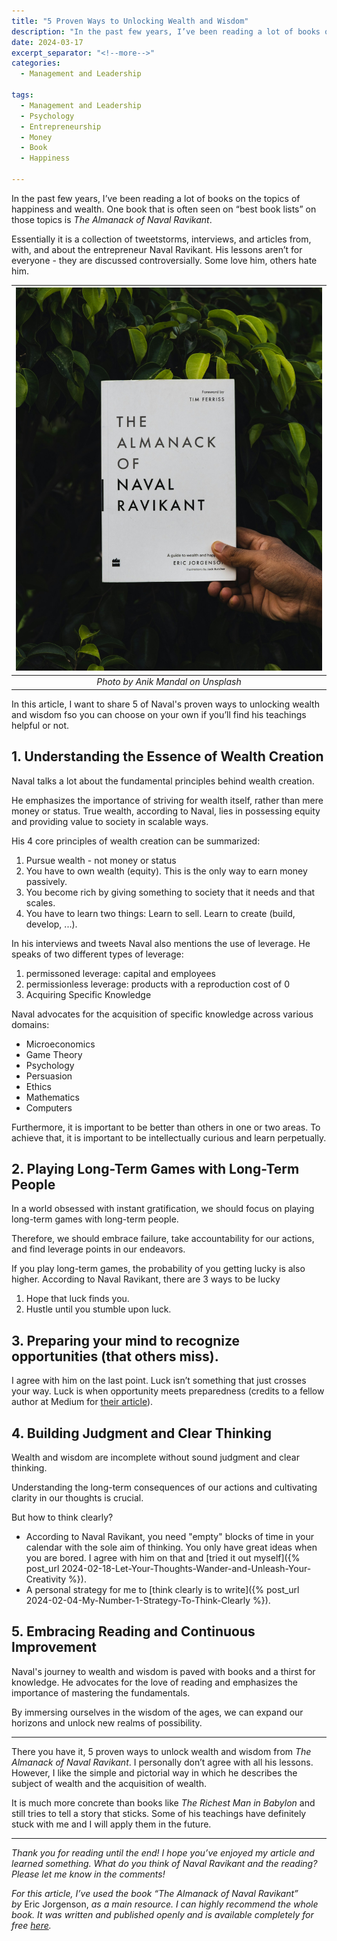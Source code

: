```yaml
---
title: "5 Proven Ways to Unlocking Wealth and Wisdom"
description: "In the past few years, I’ve been reading a lot of books on the topics of happiness and wealth. One book that is often seen on best book lists on those topics is The Almanack of Naval Ravikant. Essentially it is a collection of tweetstorms, interviews, and articles from, with, and about the entrepreneur Naval Ravikant. His lessons aren’t for everyone - they are discussed controversially. Some love him, others hate him. In this article, I want to share 5 of Naval's proven ways to unlocking wealth and wisdom fso you can choose on your own if you’ll find his teachings helpful or not."
date: 2024-03-17
excerpt_separator: "<!--more-->"
categories:
  - Management and Leadership

tags:
  - Management and Leadership
  - Psychology
  - Entrepreneurship
  - Money
  - Book
  - Happiness

---
```


In the past few years, I’ve been reading a lot of books on the topics of happiness and wealth. One book that is often seen on “best book lists” on those topics is *The Almanack of Naval Ravikant*.

Essentially it is a collection of tweetstorms, interviews, and articles from, with, and about the entrepreneur Naval Ravikant. His lessons aren’t for everyone - they are discussed controversially. Some love him, others hate him.

| ![image](/assets/images/anik-mandal-almanack_naval_ravikant-unsplash.jpg) |
|:--:|
| *Photo by Anik Mandal on Unsplash* |

In this article, I want to share 5 of Naval's proven ways to unlocking wealth and wisdom fso you can choose on your own if you’ll find his teachings helpful or not.

## 1. Understanding the Essence of Wealth Creation

Naval talks a lot about the fundamental principles behind wealth creation.

He emphasizes the importance of striving for wealth itself, rather than mere money or status. True wealth, according to Naval, lies in possessing equity and providing value to society in scalable ways.

His 4 core principles of wealth creation can be summarized:

1. Pursue wealth - not money or status
2. You have to own wealth (equity). This is the only way to earn money passively.
3. You become rich by giving something to society that it needs and that scales.
4. You have to learn two things: Learn to sell. Learn to create (build, develop, ...).

In his interviews and tweets Naval also mentions the use of leverage. He speaks of two different types of leverage:

1. permissoned leverage: capital and employees
2. permissionless leverage: products with a reproduction cost of 0
3. Acquiring Specific Knowledge

Naval advocates for the acquisition of specific knowledge across various domains:

- Microeconomics
- Game Theory
- Psychology
- Persuasion
- Ethics
- Mathematics
- Computers

Furthermore, it is important to be better than others in one or two areas. To achieve that, it is important to be intellectually curious and learn perpetually.

## 2. Playing Long-Term Games with Long-Term People

In a world obsessed with instant gratification, we should focus on playing long-term games with long-term people.

Therefore, we should embrace failure, take accountability for our actions, and find leverage points in our endeavors.

If you play long-term games, the probability of you getting lucky is also higher. According to Naval Ravikant, there are 3 ways to be lucky

1. Hope that luck finds you.
2. Hustle until you stumble upon luck.

## 3. Preparing your mind to recognize opportunities (that others miss).

I agree with him on the last point. Luck isn’t something that just crosses your way. Luck is when opportunity meets preparedness (credits to a fellow author at Medium for [their article](https://medium.com/long-sweet-valuable/why-are-some-people-so-lucky-this-is-the-reason-ae566ada23e1)).

## 4. Building Judgment and Clear Thinking

Wealth and wisdom are incomplete without sound judgment and clear thinking.

Understanding the long-term consequences of our actions and cultivating clarity in our thoughts is crucial.

But how to think clearly?

- According to Naval Ravikant, you need "empty" blocks of time in your calendar with the sole aim of thinking. You only have great ideas when you are bored. I agree with him on that and [tried it out myself]({% post_url 2024-02-18-Let-Your-Thoughts-Wander-and-Unleash-Your-Creativity %}).
- A personal strategy for me to [think clearly is to write]({% post_url 2024-02-04-My-Number-1-Strategy-To-Think-Clearly %}).

## 5. Embracing Reading and Continuous Improvement

Naval's journey to wealth and wisdom is paved with books and a thirst for knowledge. He advocates for the love of reading and emphasizes the importance of mastering the fundamentals.

By immersing ourselves in the wisdom of the ages, we can expand our horizons and unlock new realms of possibility.

---

There you have it, 5 proven ways to unlock wealth and wisdom from *The Almanack of Naval Ravikant*. I personally don’t agree with all his lessons. However, I like the simple and pictorial way in which he describes the subject of wealth and the acquisition of wealth.

It is much more concrete than books like *The Richest Man in Babylon* and still tries to tell a story that sticks. Some of his teachings have definitely stuck with me and I will apply them in the future.

---

*Thank you for reading until the end! I hope you’ve enjoyed my article and learned something. What do you think of Naval Ravikant and the reading? Please let me know in the comments!*

*For this article, I’ve used the book “The Almanack of Naval Ravikant” by* Eric Jorgenson, *as a main resource. I can highly recommend the whole book. It was written and published openly and is available completely for free [here](https://www.navalmanack.com/).*